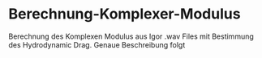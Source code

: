 # Berechnung-Komplexer-Modulus
Berechnung des Komplexen Modulus aus Igor .wav Files mit Bestimmung des Hydrodynamic Drag.
Genaue Beschreibung folgt
